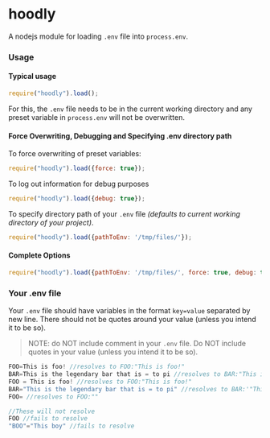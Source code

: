 # hoodly

A nodejs module for loading `.env` file into `process.env`.

### Usage

#### Typical usage

```javascript
require("hoodly").load();
```

For this, the `.env` file needs to be in the current working directory and any preset variable in `process.env` will not be overwritten.

#### Force Overwriting, Debugging and Specifying .env directory path

To force overwriting of preset variables:

```javascript
require("hoodly").load({force: true});
```

To log out information for debug purposes

```javascript
require("hoodly").load({debug: true});
```

To specify directory path of your `.env` file *(defaults to current working directory of your project)*.

```javascript
require("hoodly").load({pathToEnv: '/tmp/files/'});
```

#### Complete Options

```javascript
require("hoodly").load({pathToEnv: '/tmp/files/', force: true, debug: true});
```

### Your .env file

Your `.env` file should have variables in the format `key=value` separated by new line. There should not be quotes around your value (unless you intend it to be so).

> NOTE: do NOT include comment in your `.env` file.
> Do NOT include quotes in your value (unless you intend it to be so).

```javascript
FOO=This is foo! //resolves to FOO:"This is foo!"
BAR=This is the legendary bar that is = to pi //resolves to BAR:"This is the legendary bar that is = to pi"
FOO = This is foo! //resolves to FOO:"This is foo!"
BAR="This is the legendary bar that is = to pi" //resolves to BAR:'"This is the legendary bar that is = to pi"'
FOO= //resolves to FOO:""
```

```javascript
//These will not resolve
FOO //fails to resolve
"BOO"="This boy" //fails to resolve
```